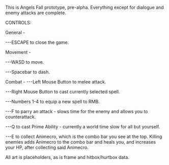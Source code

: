 This is Angels Fall prototype, pre-alpha. Everything except for dialogue and enemy attacks are complete.


CONTROLS:

General -

---ESCAPE to close the game.


Movement -

---WASD to move.

---Spacebar to dash.


Combat -
  ---Left Mouse Button to melee attack.
  
  ---Right Mouse Button to cast currently selected spell.
  
   ---Numbers 1-4 to equip a new spell to RMB.
   
  ---F to parry an attack - slows time for the enemy and allows you to counterattack.
  
  ---Q to cast Prime Ability - currently a world time slow for all but yourself.
  
  ---E to collect Animecro, which is the combo bar you see at the top. Killing enemies adds Animecro to the combo bar and heals you,
  and increases your HP, after collecting said Animecro.



All art is placeholders, as is frame and hitbox/hurtbox data.
